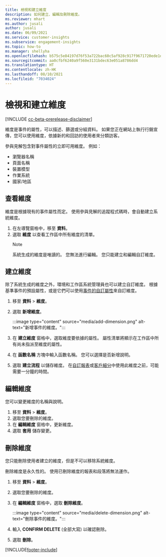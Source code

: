 ```yaml
---
title: 檢視和建立維度
description: 如何建立、編輯及刪除維度。
ms.reviewer: mhart
ms.author: jusali
author: jusali
ms.date: 06/09/2021
ms.service: customer-insights
ms.subservice: engagement-insights
ms.topic: how-to
ms.manager: shellyha
ms.openlocfilehash: b575c5e84197d76f53a722bac60c5af928c917f9671720ede1de38c4a7478be4
ms.sourcegitcommit: aa0cfbf6240a9f560e3131bdec63e051a8786dd4
ms.translationtype: HT
ms.contentlocale: zh-HK
ms.lasthandoff: 08/10/2021
ms.locfileid: "7034024"
---
```

# <a name="view-and-create-dimensions"></a>檢視和建立維度

[!INCLUDE [cc-beta-prerelease-disclaimer](includes/cc-beta-prerelease-disclaimer.md)]

維度是事件的屬性，可以描述、篩選或分組資料。 如果您正在網站上執行行銷宣傳，您可以使用維度，依據新的和回訪的使用者來分類訪客。  

參與見解包含對事件屬性的立即可用維度。 例如：

- 瀏覽器名稱
- 頁面名稱
- 裝置模型
- 作業系統
- 國家/地區

## <a name="view-dimensions"></a>查看維度

維度是根據現有的事件屬性而定。 使用參與見解的追蹤程式碼時，會自動建立系統維度。

1. 在左導覽窗格中，移至 **資料**。 
1. 選取 **維度** 以查看工作區中所有維度的清單。 
   > [!NOTE]
   > 系統生成的維度是唯讀的。 您無法進行編輯。 您只能建立和編輯自訂維度。

## <a name="create-a-dimension"></a>建立維度

除了系統生成的維度之外，環境和工作區系統管理員也可以建立自訂維度。 根據基準事件的預設屬性，或是它們可以使用[事件的自訂屬性](advanced-SDK-implementation.md)來自訂維度。

1. 移至 **資料** > **維度**。
1. 選取 **新增維度**。

   :::image type="content" source="media/add-dimension.png" alt-text="新增事件的維度。":::

1. 在 **建立維度** 窗格中，選取維度要依據的屬性。 屬性清單將顯示在工作區中所有尚未指派至維度的屬性。
1. 在 **函數名稱** 方塊中輸入函數名稱。 您可以選擇是否新增說明。
1. 選取 **建立流程** 以儲存維度。 在[自訂報表](custom-reports.md)或[客戶細分](segments.md)中使用此維度之前，可能需要一分鐘的時間。 

## <a name="edit-a-dimension"></a>編輯維度

您可以變更維度的名稱與說明。

1. 移至 **資料** > **維度**。
1. 選取您要刪除的維度。
1. 在 **編輯維度** 窗格中，更新維度。
1. 選取 **套用** 儲存變更。

## <a name="delete-a-dimension"></a>刪除維度

您只能刪除使用者建立的維度，但是不可以移除系統維度。

刪除維度是永久性的。 使用已刪除維度的報表和段落將無法運作。 

1. 移至 **資料** > **維度**。
1. 選取您要刪除的維度。
1. 在 **編輯維度** 窗格中，選取 **刪除維度**。

   :::image type="content" source="media/delete-dimension.png" alt-text="刪除事件的維度。":::

1. 輸入 **CONFIRM DELETE** (全部大寫) 以確認刪除。 
1. 選取 **刪除**。

[!INCLUDE[footer-include](../includes/footer-banner.md)]
